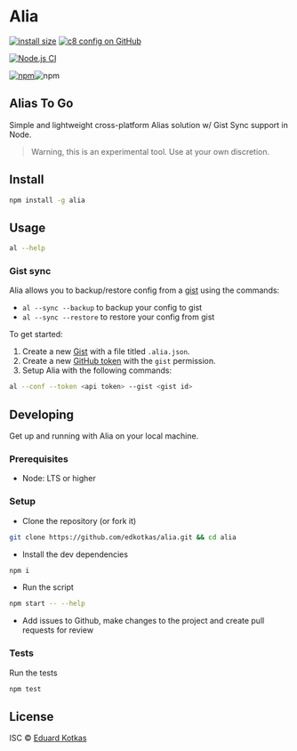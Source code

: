 # Alia

[![install size](https://packagephobia.com/badge?p=alia)](https://packagephobia.com/result?p=alia)
[![c8 config on GitHub](https://img.shields.io/nycrc/edkotkas/alia?config=.c8rc.json)](coverage\index.html)

[![Node.js CI](https://github.com/edkotkas/alia/actions/workflows/ci.yml/badge.svg)](https://github.com/edkotkas/alia/actions/workflows/ci.yml)

[![npm](https://img.shields.io/npm/v/alia)](https://www.npmjs.com/package/alia)![npm](https://img.shields.io/npm/dm/alia)

## Alias To Go

Simple and lightweight cross-platform Alias solution w/ Gist Sync support in Node.

> Warning, this is an experimental tool. Use at your own discretion.

## Install

```bash
npm install -g alia
```

## Usage

```bash
al --help
```

### Gist sync

Alia allows you to backup/restore config from a [gist](http://gist.github.com) using the commands:

- `al --sync --backup` to backup your config to gist
- `al --sync --restore` to restore your config from gist

To get started:

1. Create a new [Gist](http://gist.github.com) with a file titled `.alia.json`.
2. Create a new [GitHub token](https://github.com/settings/tokens) with the `gist` permission.
3. Setup Alia with the following commands:

```bash
al --conf --token <api token> --gist <gist id>
```

## Developing

Get up and running with Alia on your local machine.

### Prerequisites

- Node: LTS or higher

### Setup

- Clone the repository (or fork it)

```bash
git clone https://github.com/edkotkas/alia.git && cd alia
```

- Install the dev dependencies

```bash
npm i
```

- Run the script

```bash
npm start -- --help
```

- Add issues to Github, make changes to the project and create pull requests for review

### Tests

Run the tests

```bash
npm test
```

## License

ISC © [Eduard Kotkas](https://edkotkas.me)
